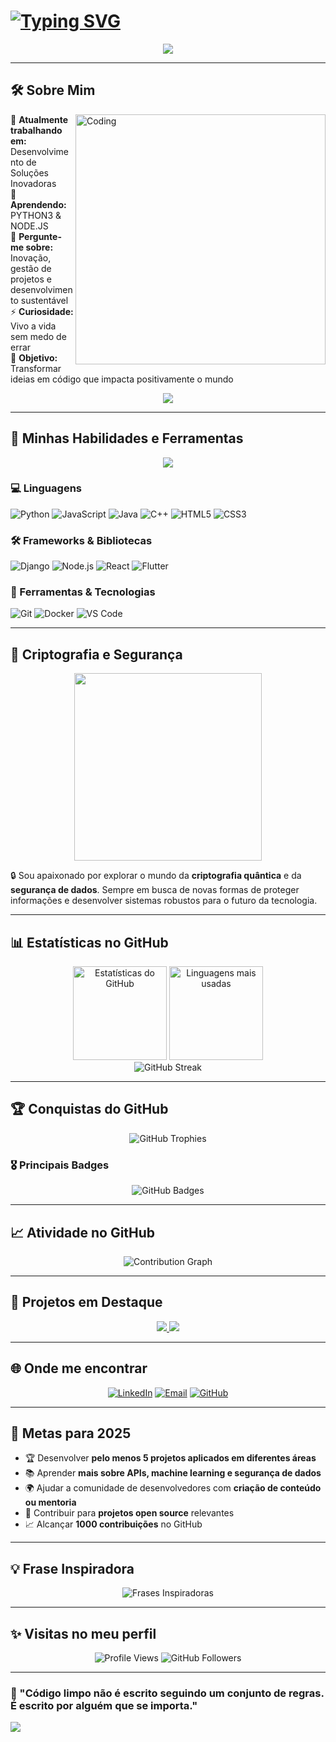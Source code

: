 # [![Typing SVG](https://readme-typing-svg.demolab.com?font=Fira+Code&weight=500&size=24&pause=1000&color=FFD700&center=true&vCenter=true&multiline=true&width=1000&height=100&lines=Olá,+eu+sou+o+Eduardo!;Desenvolvedor+Fullstack+%7C+Apaixonado+por+tecnologia!;Python+%7C+Django+%7C+Node.js+%7C+Flutter;Bem-vindo+ao+meu+perfil!+🚀)](https://git.io/typing-svg)

<div align="center">
  <img src="https://user-images.githubusercontent.com/73097560/115834477-dbab4500-a447-11eb-908a-139a6edaec5c.gif">
</div>

---

## 🛠️ Sobre Mim

<img align="right" alt="Coding" width="400" src="https://media.giphy.com/media/qgQUggAC3Pfv687qPC/giphy.gif">

🔭 **Atualmente trabalhando em:** Desenvolvimento de Soluções Inovadoras  
🌱 **Aprendendo:** PYTHON3 & NODE.JS  
💬 **Pergunte-me sobre:** Inovação, gestão de projetos e desenvolvimento sustentável  
⚡ **Curiosidade:** Vivo a vida sem medo de errar  
🎯 **Objetivo:** Transformar ideias em código que impacta positivamente o mundo  

<div align="center">
  <img src="https://user-images.githubusercontent.com/73097560/115834477-dbab4500-a447-11eb-908a-139a6edaec5c.gif">
</div>

---

## 🚀 Minhas Habilidades e Ferramentas

<div align="center">
  <img src="https://skillicons.dev/icons?i=python,nodejs,django,flutter,java,html,react,git,docker,css,cpp&theme=light" />
</div>

### 💻 Linguagens
![Python](https://img.shields.io/badge/-Python-3776AB?style=for-the-badge&logo=python&logoColor=white)
![JavaScript](https://img.shields.io/badge/-JavaScript-F7DF1E?style=for-the-badge&logo=javascript&logoColor=black)
![Java](https://img.shields.io/badge/-Java-007396?style=for-the-badge&logo=java&logoColor=white)
![C++](https://img.shields.io/badge/-C++-00599C?style=for-the-badge&logo=cplusplus&logoColor=white)
![HTML5](https://img.shields.io/badge/-HTML5-E34F26?style=for-the-badge&logo=html5&logoColor=white)
![CSS3](https://img.shields.io/badge/-CSS3-1572B6?style=for-the-badge&logo=css3&logoColor=white)

### 🛠️ Frameworks & Bibliotecas
![Django](https://img.shields.io/badge/-Django-092E20?style=for-the-badge&logo=django&logoColor=white)
![Node.js](https://img.shields.io/badge/-Node.js-339933?style=for-the-badge&logo=nodedotjs&logoColor=white)
![React](https://img.shields.io/badge/-React-61DAFB?style=for-the-badge&logo=react&logoColor=black)
![Flutter](https://img.shields.io/badge/-Flutter-02569B?style=for-the-badge&logo=flutter&logoColor=white)

### 🔧 Ferramentas & Tecnologias
![Git](https://img.shields.io/badge/-Git-F05032?style=for-the-badge&logo=git&logoColor=white)
![Docker](https://img.shields.io/badge/-Docker-2496ED?style=for-the-badge&logo=docker&logoColor=white)
![VS Code](https://img.shields.io/badge/-VS%20Code-007ACC?style=for-the-badge&logo=visualstudiocode&logoColor=white)

---

## 🔐 Criptografia e Segurança

<div align="center">
  <img src="https://i.makeagif.com/media/8-03-2015/og9Ko6.gif" width="300">
</div>

🔒 Sou apaixonado por explorar o mundo da **criptografia quântica** e da **segurança de dados**. Sempre em busca de novas formas de proteger informações e desenvolver sistemas robustos para o futuro da tecnologia.

---

## 📊 Estatísticas no GitHub

<div align="center">
  <img height="150em" src="https://github-readme-stats.vercel.app/api?username=brasiledu&show_icons=true&theme=radical&include_all_commits=true&count_private=true" alt="Estatísticas do GitHub" />
  <img height="150em" src="https://github-readme-stats.vercel.app/api/top-langs/?username=brasiledu&layout=compact&theme=radical&langs_count=10" alt="Linguagens mais usadas" />
</div>

<div align="center">
  <img src="https://github-readme-streak-stats.herokuapp.com/?user=brasiledu&theme=radical" alt="GitHub Streak" />
</div>

---

## 🏆 Conquistas do GitHub

<div align="center">
  <img src="https://github-profile-trophy.vercel.app/?username=brasiledu&theme=radical&no-frame=true&no-bg=false&margin-w=4&row=2&column=4" alt="GitHub Trophies" />
</div>

### 🎖️ Principais Badges
<div align="center">
  <img src="https://github-readme-stats.vercel.app/api?username=brasiledu&show_icons=true&theme=radical&show_badges=true" alt="GitHub Badges" />
</div>

---

## 📈 Atividade no GitHub

<div align="center">
  <img src="https://github-readme-activity-graph.vercel.app/graph?username=brasiledu&theme=redical&area=true&hide_border=true" alt="Contribution Graph" />
</div>

---

## 🌟 Projetos em Destaque

<div align="center">
  <a href="[https://github.com/brasiledu/Compiladores---2025-1.git">
    <img src="https://github-readme-stats.vercel.app/api/pin/?username=brasiledu&repo=Compiladores---2025-1&theme=radical" />
  </a>
  <a href="https://github.com/Mafe519/QualiSoja.git">
    <img src="https://github-readme-stats.vercel.app/api/pin/?username=Mafe519&repo=QualiSoja&theme=radical" />
  </a>
</div>

---

## 🌐 Onde me encontrar

<div align="center">
  
[![LinkedIn](https://img.shields.io/badge/LinkedIn-0077B5?style=for-the-badge&logo=linkedin&logoColor=white)](https://www.linkedin.com/in/eduardo-vinícius-b11753254/)
[![Email](https://img.shields.io/badge/Gmail-D14836?style=for-the-badge&logo=gmail&logoColor=white)](mailto:eduardo.viniciusac@gmail.com)
[![GitHub](https://img.shields.io/badge/GitHub-100000?style=for-the-badge&logo=github&logoColor=white)](https://github.com/brasiledu)

</div>

---

## 🎯 Metas para 2025

- 🏆 Desenvolver **pelo menos 5 projetos aplicados em diferentes áreas**
- 📚 Aprender **mais sobre APIs, machine learning e segurança de dados**
- 🌍 Ajudar a comunidade de desenvolvedores com **criação de conteúdo ou mentoria**
- 🚀 Contribuir para **projetos open source** relevantes
- 📈 Alcançar **1000 contribuições** no GitHub

---

## 💡 Frase Inspiradora

<div align="center">
  <img src="https://readme-typing-svg.demolab.com/?font=Fira+Code&size=18&pause=2000&color=00D4AA&center=true&vCenter=true&width=600&lines=O+codigo+eh+poesia+em+movimento;Transformando+cafe+em+codigo;Debugando+a+vida+uma+linha+por+vez" alt="Frases Inspiradoras" />
</div>

---

## ✨ Visitas no meu perfil

<div align="center">
  <img src="https://komarev.com/ghpvc/?username=brasiledu&color=blueviolet&style=for-the-badge" alt="Profile Views" />
  <img src="https://img.shields.io/github/followers/brasiledu?label=Followers&style=for-the-badge&color=blue" alt="GitHub Followers" />
</div>

---

  ### 💫 "Código limpo não é escrito seguindo um conjunto de regras. É escrito por alguém que se importa."
  
  <img src="https://user-images.githubusercontent.com/73097560/115834477-dbab4500-a447-11eb-908a-139a6edaec5c.gif">
</div>

